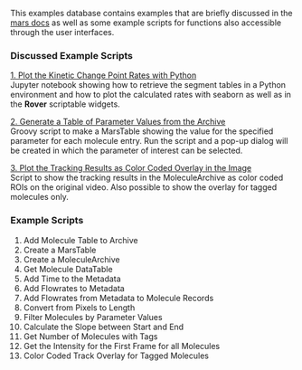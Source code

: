 This examples database contains examples that are briefly discussed in the [mars docs]() as well as some example scripts for functions also accessible through the user interfaces.

### Discussed Example Scripts
[1. Plot the Kinetic Change Point Rates with Python](https://github.com/duderstadt-lab/mars-tutorials/blob/master/Example_scripts_and_notebooks/KCP_widget_and_jupyter_plot.ipynb)  
Jupyter notebook showing how to retrieve the segment tables in a Python environment and how to plot the calculated rates with seaborn as well as in the **Rover** scriptable widgets.

[2. Generate a Table of Parameter Values from the Archive](https://github.com/duderstadt-lab/mars-tutorials/blob/master/Example_scripts_and_notebooks/Generate_a_table_of_parameter_values.groovy)  
Groovy script to make a MarsTable showing the value for the specified parameter for each molecule entry. Run the script and a pop-up dialog will be created in which the parameter of interest can be selected.

[3. Plot the Tracking Results as Color Coded Overlay in the Image](https://github.com/duderstadt-lab/mars-tutorials/blob/master/Example_scripts_and_notebooks/Color_coded_tracks_overlay)  
Script to show the tracking results in the MoleculeArchive as color coded ROIs on the original video. Also possible to show the overlay for tagged molecules only.


### Example Scripts
1. Add Molecule Table to Archive
2. Create a MarsTable
3. Create a MoleculeArchive
4. Get Molecule DataTable
5. Add Time to the Metadata
6. Add Flowrates to Metadata
7. Add Flowrates from Metadata to Molecule Records
8. Convert from Pixels to Length
9. Filter Molecules by Parameter Values
10. Calculate the Slope between Start and End
11. Get Number of Molecules with Tags
12. Get the Intensity for the First Frame for all Molecules
13. Color Coded Track Overlay for Tagged Molecules 
